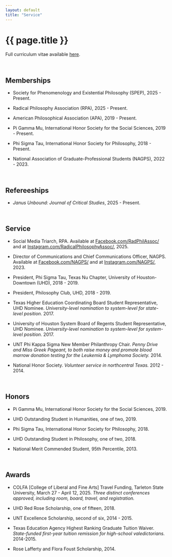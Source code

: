 ```yaml
---
layout: default
title: "Service"
---
```


# {{ page.title }}


Full curriculum vitae available [here](assets/pdfs/hillj-cv-2025.pdf).

<br>


## Memberships

* Society for Phenomenology and Existential Philosophy (SPEP), 2025 - Present.

* Radical Philosophy Association (RPA), 2025 - Present.

* American Philosophical Association (APA), 2019 - Present.

* Pi Gamma Mu, International Honor Society for the Social Sciences, 2019 - Present.

* Phi Sigma Tau, International Honor Society for Philosophy, 2018 - Present.

* National Association of Graduate-Professional Students (NAGPS), 2022 - 2023.

<br>


## Refereeships

* *Janus Unbound: Journal of Critical Studies*, 2025 - Present.

<br>


## Service

* Social Media Triarch, RPA. Available at [Facebook.com/RadPhilAssoc/](Facebook.com/RadPhilAssoc/) and at [Instagram.com/RadicalPhilosophyAssoc/](Instagram.com/RadicalPhilosophyAssoc/), 2025.

* Director of Communications and Chief Communications Officer, NAGPS. Available at [Facebook.com/NAGPS/](Facebook.com/NAGPS/) and at [Instagram.com/NAGPS/](Instagram.com/NAGPS/), 2023.

* President, Phi Sigma Tau, Texas Nu Chapter, University of Houston-Downtown (UHD), 2018 - 2019.

* President, Philosophy Club, UHD, 2018 - 2019.

* Texas Higher Education Coordinating Board Student Representative, UHD Nominee. *University-level nomination to system-level for state-level position.* 2017.

* University of Houston System Board of Regents Student Representative, UHD Nominee. *University-level nomination to system-level for system-level position.* 2017.

* UNT Phi Kappa Sigma New Member Philanthropy Chair. *Penny Drive and Miss Greek Pageant, to both raise money and promote blood marrow donation testing for the Leukemia & Lymphoma Society.* 2014.

* National Honor Society. *Volunteer service in northcentral Texas.* 2012 - 2014.

<br>


## Honors

* Pi Gamma Mu, International Honor Society for the Social Sciences, 2019.

* UHD Outstanding Student in Humanities, one of two, 2019.

* Phi Sigma Tau, International Honor Society for Philosophy, 2018.

* UHD Outstanding Student in Philosophy, one of two, 2018.

* National Merit Commended Student, 95th Percentile, 2013.

<br>


## Awards

* COLFA [College of Liberal and Fine Arts] Travel Funding, Tarleton State University,  March 27 - April 12, 2025. *Three distinct conferences approved, including room, board, travel, and registration.*

* UHD Red Rose Scholarship, one of fifteen, 2018.

* UNT Excellence Scholarship, second of six, 2014 - 2015.

* Texas Education Agency Highest Ranking Graduate Tuition Waiver.
*State-funded first-year tuition remission for high-school valedictorians.* 2014-2015.

* Rose Lafferty and Flora Foust Scholarship, 2014.
